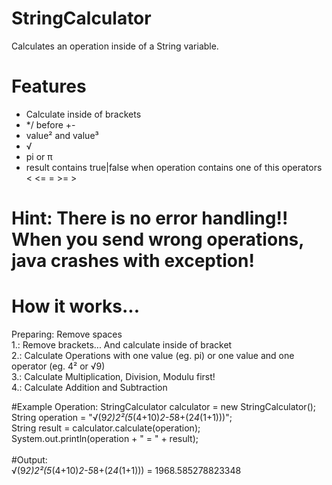# StringCalculator
Calculates an operation inside of a String variable.

# Features
* Calculate inside of brackets
* */ before +-
* value² and value³
* √
* pi or π
* result contains true|false when operation contains one of this operators < <= = >= >

# Hint: There is no error handling!! When you send wrong operations, java crashes with exception!

# How it works...

 Preparing: Remove spaces<br>
 1.: Remove brackets... And calculate inside of bracket<br>
 2.: Calculate Operations with one value (eg. pi) or one value and one operator (eg. 4² or √9)<br>
 3.: Calculate Multiplication, Division, Modulu first!<br>
 4.: Calculate Addition and Subtraction<br>
 
 #Example Operation:
 StringCalculator calculator = new StringCalculator();<br>
 String operation = "√(9*2)*2²*(5*(4+10)*2-5*8+(2*4*(1+1)))";<br>
 String result = calculator.calculate(operation);<br>
 System.out.println(operation + " = " + result);<br>
 <br>
 #Output:<br>
 √(9*2)*2²*(5*(4+10)*2-5*8+(2*4*(1+1))) = 1968.585278823348<br>
